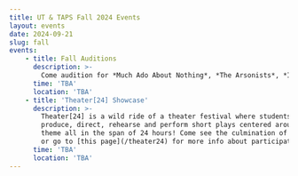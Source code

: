 ```yaml
---
title: UT & TAPS Fall 2024 Events
layout: events
date: 2024-09-21
slug: fall
events: 
    - title: Fall Auditions
      description: >-
        Come audition for *Much Ado About Nothing*, *The Arsonists*, *If/Then*, and A Weekend of Workshops: *Royal Flush*. Those interested in auditioning should visit [this page](/get-involved/actors) for more details. 
      time: 'TBA'
      location: 'TBA'
    - title: 'Theater[24] Showcase'
      description: >-
        Theater[24] is a wild ride of a theater festival where students write,
        produce, direct, rehearse and perform short plays centered around a secret
        theme all in the span of 24 hours! Come see the culmination of their work,
        or go to [this page](/theater24) for more info about participating!
      time: 'TBA'
      location: 'TBA'
---
```

